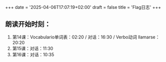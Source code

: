 +++ 
date = '2025-04-06T17:07:19+02:00' 
draft = false 
title = 'Flag日志' 
+++ 

## 朗读开始时刻：

1. 第14课：Vocabulario单词表：02:20  /  对话：16:30  /  Verbo动词 llamarse：20:20
2. 第15课：对话：11:30
3. 第16课：对话：10:35